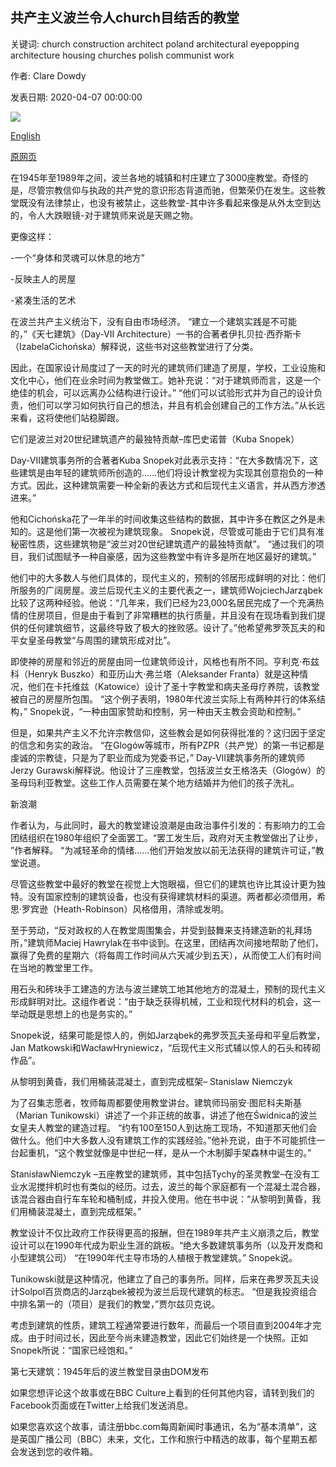## 共产主义波兰令人church目结舌的教堂

关键词: church construction architect poland architectural eyepopping architecture housing churches polish communist work

作者: Clare Dowdy

发表日期: 2020-04-07 00:00:00

![](https://ichef.bbci.co.uk/wwfeatures/live/624_351/images/live/p0/88/w4/p088w448.jpg)

[English](The%20eye-popping%20churches%20of%20Communist%20Poland.md)

[原网页](https://www.bbc.com/culture/story/20200407-the-surprising-story-of-polands-extraordinary-churches)

在1945年至1989年之间，波兰各地的城镇和村庄建立了3000座教堂。奇怪的是，尽管宗教信仰与执政的共产党的意识形态背道而驰，但繁荣仍在发生。这些教堂既没有法律禁止，也没有被禁止，这些教堂-其中许多看起来像是从外太空到达的，令人大跌眼镜-对于建筑师来说是天赐之物。

更像这样：

-一个“身体和灵魂可以休息的地方”

-反映主人的房屋

-紧凑生活的艺术

在波兰共产主义统治下，没有自由市场经济。 “建立一个建筑实践是不可能的，”《天七建筑》（Day-VII Architecture）一书的合著者伊扎贝拉·西乔斯卡（IzabelaCichońska）解释说，这些书对这些教堂进行了分类。

因此，在国家设计局度过了一天的时光的建筑师们建造了房屋，学校，工业设施和文化中心，他们在业余时间为教堂做工。她补充说：“对于建筑师而言，这是一个绝佳的机会，可以远离办公结构进行设计。” “他们可以试验形式并为自己的设计负责，他们可以学习如何执行自己的想法，并且有机会创建自己的工作方法。”从长远来看，这将使他们站稳脚跟。

它们是波兰对20世纪建筑遗产的最独特贡献–库巴史诺普（Kuba Snopek）

Day-VII建筑事务所的合著者Kuba Snopek对此表示支持：“在大多数情况下，这些建筑是由年轻的建筑师所创造的……他们将设计教堂视为实现其创意抱负的一种方式。因此，这种建筑需要一种全新的表达方式和后现代主义语言，并从西方渗透进来。”

他和Cichońska花了一年半的时间收集这些结构的数据，其中许多在教区之外是未知的。这是他们第一次被视为建筑现象。 Snopek说，尽管或可能由于它们具有准秘密性质，这些建筑物是“波兰对20世纪建筑遗产的最独特贡献”。 “通过我们的项目，我们试图赋予一种自豪感，因为这些教堂中有许多是所在地区最好的建筑。”

他们中的大多数人与他们具体的，现代主义的，预制的邻居形成鲜明的对比：他们所服务的广阔房屋。波兰后现代主义的主要代表之一，建筑师WojciechJarząbek比较了这两种经验。他说：“几年来，我们已经为23,000名居民完成了一个充满热情的住房项目，但是由于看到了非常糟糕的执行质量，并且没有在现场看到我们提供的任何建筑细节，这最终导致了极大的挫败感。设计了。”他希望弗罗茨瓦夫的和平女皇圣母教堂“与周围的建筑形成对比”。

即使神的房屋和邻近的房屋由同一位建筑师设计，风格也有所不同。亨利克·布兹科（Henryk Buszko）和亚历山大·弗兰塔（Aleksander Franta）就是这种情况，他们在卡托维兹（Katowice）设计了圣十字教堂和病夫圣母疗养院，该教堂被自己的房屋所包围。 “这个例子表明，1980年代波兰实际上有两种并行的体系结构，” Snopek说，“一种由国家赞助和控制，另一种由天主教会资助和控制。”

但是，如果共产主义不允许宗教信仰，这些教会是如何获得批准的？这归因于坚定的信念和务实的政治。 “在Glogów等城市，所有PZPR（共产党）的第一书记都是虔诚的宗教徒，只是为了职业而成为党委书记，” Day-VII建筑事务所的建筑师Jerzy Gurawski解释说。他设计了三座教堂，包括波兰女王格洛夫（Glogów）的圣母玛利亚教堂。这些工作人员需要在某个地方结婚并为他们的孩子洗礼。

新浪潮

作者认为，与此同时，最大的教堂建设浪潮是由政治事件引发的：有影响力的工会团结组织在1980年组织了全面罢工。“罢工发生后，政府对天主教堂做出了让步， ”作者解释。 “为减轻革命的情绪……他们开始发放以前无法获得的建筑许可证，”教堂说道。

尽管这些教堂中最好的教堂在视觉上大饱眼福，但它们的建筑也许比其设计更为独特。没有国家控制的建筑设备，也没有获得建筑材料的渠道。两者都必须借用，希思·罗宾逊（Heath-Robinson）风格借用，清除或发明。

至于劳动，“反对政权的人在教堂周围集会，并受到鼓舞来支持建造新的礼拜场所，”建筑师Maciej Hawrylak在书中谈到。在这里，团结再次间接地帮助了他们，赢得了免费的星期六（将每周工作时间从六天减少到五天），从而使工人们有时间在当地的教堂里工作。

用石头和砖块手工建造的方法与波兰建筑工地其他地方的混凝土，预制的现代主义形成鲜明对比。这组作者说：“由于缺乏获得机械，工业和现代材料的机会，这一举动既是思想上的也是务实的。”

Snopek说，结果可能是惊人的，例如Jarząbek的弗罗茨瓦夫圣母和平皇后教堂，Jan Matkowski和WacławHryniewicz，“后现代主义形式辅以惊人的石头和砖砌作品”。

从黎明到黄昏，我们用桶装混凝土，直到完成框架– Stanislaw Niemczyk

为了召集志愿者，牧师每周都要使用教堂讲台。建筑师玛丽安·图尼科夫斯基（Marian Tunikowski）讲述了一个非正统的故事，讲述了他在Świdnica的波兰女皇夫人教堂的建造过程。 “约有100至150人到达施工现场，不知道那天他们会做什么。他们中大多数人没有建筑工作的实践经验。”他补充说，由于不可能抓住一台起重机，“这个教堂就像是中世纪一样，是从一个木制脚手架森林中诞生的。”

StanisławNiemczyk –五座教堂的建筑师，其中包括Tychy的圣灵教堂–在没有工业水泥搅拌机时也有类似的经历。过去，波兰的每个家庭都有一个混凝土混合器，该混合器由自行车车轮和桶制成，并投入使用。他在书中说：“从黎明到黄昏，我们用桶装混凝土，直到完成框架。”

教堂设计不仅比政府工作获得更高的报酬，但在1989年共产主义崩溃之后，教堂设计可以在1990年代成为职业生涯的跳板。“绝大多数建筑事务所（以及开发商和小型建筑公司） “在1990年代主导市场的人植根于教堂建筑。” Snopek说。

Tunikowski就是这种情况，他建立了自己的事务所。同样，后来在弗罗茨瓦夫设计Solpol百货商店的Jarząbek被视为波兰后现代建筑的标志。 “但是我投资组合中排名第一的（项目）是我们的教堂，”贾尔兹贝克说。

考虑到建筑的性质，建筑工程通常要进行数年，而最后一个项目直到2004年才完成。由于时间过长，因此至今尚未建造教堂，因此它们始终是一个快照。正如Snopek所说：“国家已经饱和。”

第七天建筑：1945年后的波兰教堂目录由DOM发布

如果您想评论这个故事或在BBC Culture上看到的任何其他内容，请转到我们的Facebook页面或在Twitter上给我们发送消息。

如果您喜欢这个故事，请注册bbc.com每周新闻时事通讯，名为“基本清单”，这是英国广播公司（BBC）未来，文化，工作和旅行中精选的故事，每个星期五都会发送到您的收件箱。
